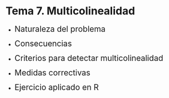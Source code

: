 # Tema 7. Multicolinealidad
- <span style="font-size:150%">Naturaleza del problema</span> <br>

- <span style="font-size:150%">Consecuencias</span> <br>

- <span style="font-size:150%">Criterios para detectar multicolinealidad</span> <br>

- <span style="font-size:150%">Medidas correctivas</span> <br>

- <span style="font-size:150%">Ejercicio aplicado en R</span>